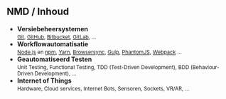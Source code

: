 NMD **/ Inhoud**
-------------------

- **Versiebeheersystemen**  
  <small>[Git](http://git-scm.com), [GitHub](https://github.com), [Bitbucket](https://bitbucket.org), [GitLab](https://gitlab.com), …</small>
- **Workflowautomatisatie**  
  <small>[Node.js](https://nodejs.org) en [npm](https://www.npmjs.com), [Yarn](https://yarnpkg.com/lang/en/), [Browsersync](http://www.browsersync.io), [Gulp](http://gulpjs.com), [PhantomJS](http://phantomjs.org), [Webpack](http://webpack.js.org) … </small>
- **Geautomatiseerd Testen**  
  <small>Unit Testing, Functional Testing, TDD (Test-Driven Development), BDD (Behaviour-Driven Development), …</small>
- **Internet of Things**  
  <small>Hardware, Cloud services, Internet Bots, Sensoren, Sockets, VR/AR, ...</small>